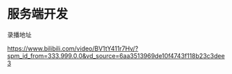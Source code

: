 # 服务端开发

录播地址

https://www.bilibili.com/video/BV1tY411r7Hv/?spm_id_from=333.999.0.0&vd_source=6aa3513969de10f4743f118b23c3dee3

